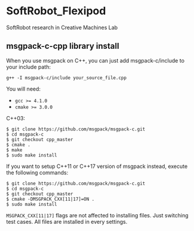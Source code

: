 # SoftRobot_Flexipod
SoftRobot research in Creative Machines Lab
## msgpack-c-cpp library install
When you use msgpack on C++, you can just add msgpack-c/include to your include path:

    g++ -I msgpack-c/include your_source_file.cpp

You will need:

 - `gcc >= 4.1.0`
 - `cmake >= 3.0.0`

C++03:

    $ git clone https://github.com/msgpack/msgpack-c.git
    $ cd msgpack-c
    $ git checkout cpp_master
    $ cmake .
    $ make
    $ sudo make install

If you want to setup C++11 or C++17 version of msgpack instead,
execute the following commands:

    $ git clone https://github.com/msgpack/msgpack-c.git
    $ cd msgpack-c
    $ git checkout cpp_master
    $ cmake -DMSGPACK_CXX[11|17]=ON .
    $ sudo make install

`MSGPACK_CXX[11|17]` flags are not affected to installing files. Just switching test cases. All files are installed in every settings.
